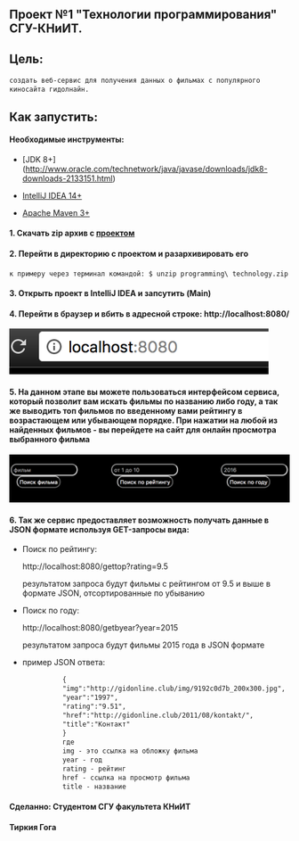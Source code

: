 ## Проект №1 "Технологии программирования" СГУ-КНиИТ.
## Цель:
	создать веб-сервис для получения данных о фильмах с популярного киносайта гидолнайн.
## Как запустить:

#### Необходимые инструменты:
* [JDK 8+] (http://www.oracle.com/technetwork/java/javase/downloads/jdk8-downloads-2133151.html)

* [IntelliJ IDEA 14+](<https://www.jetbrains.com/idea/download/>)

* [Apache Maven 3+](<https://maven.apache.org/download.cgi>)

#### 1. Скачать zip архив с [проектом](<https://drive.google.com/open?id=0BwQudlf3AtgCQWFQanhycDBLZ28>)
#### 2. Перейти в директорию с проектом и разархивировать его
	к примеру через терминал командой: $ unzip programming\ technology.zip
#### 3. Открыть проект в IntelliJ IDEA и запсутить (Main)
#### 4. Перейти в браузер и вбить в адресной строке: http://localhost:8080/
![Site url](screenshots/1.png)
#### 5. На данном этапе вы можете пользоваться интерфейсом сервиса, который позволит вам искать фильмы по названию либо году, а так же выводить топ фильмов по введенному вами рейтингу в возрастающем или убывающем порядке. При нажатии на любой из найденных фильмов - вы перейдете на сайт для онлайн просмотра выбранного фильма
![Main menu](screenshots/2.png)
#### 6. Так же сервис предоставляет возможность получать данные в JSON формате используя GET-запросы вида:
* Поиск по рейтингу:

	http://localhost:8080/gettop?rating=9.5
	
	результатом запроса будут фильмы с рейтингом от 9.5 и выше в формате JSON, отсортированные по убыванию

* Поиск по году:

	http://localhost:8080/getbyear?year=2015
	
	результатом запроса будут фильмы 2015 года в JSON формате

* пример JSON ответа:
	
				{
				"img":"http://gidonline.club/img/9192c0d7b_200x300.jpg",
				"year":"1997",
				"rating":"9.51",
				"href":"http://gidonline.club/2011/08/kontakt/",
				"title":"Контакт"
				}
				где 
				img - это ссылка на обложку фильма
				year - год
				rating - рейтинг
				href - ссылка на просмотр фильма
				title - название

#### Сделанно: Студентом СГУ факультета КНиИТ
#### Тиркия Гога
